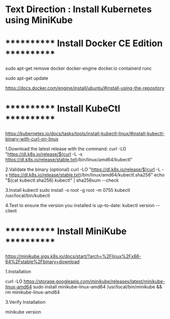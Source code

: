 # Text Direction : Install Kubernetes using MiniKube

# ********** Install Docker CE Edition **********

sudo apt-get remove docker docker-engine docker.io containerd runc

sudo apt-get update

https://docs.docker.com/engine/install/ubuntu/#install-using-the-repository

# ********** Install KubeCtl **********

https://kubernetes.io/docs/tasks/tools/install-kubectl-linux/#install-kubectl-binary-with-curl-on-linux

1.Download the latest release with the command:
curl -LO "https://dl.k8s.io/release/$(curl -L -s https://dl.k8s.io/release/stable.txt)/bin/linux/amd64/kubectl"

2.Validate the binary (optional)
curl -LO "https://dl.k8s.io/release/$(curl -L -s https://dl.k8s.io/release/stable.txt)/bin/linux/amd64/kubectl.sha256"
echo "$(cat kubectl.sha256)  kubectl" | sha256sum --check

3.Install kubectl
sudo install -o root -g root -m 0755 kubectl /usr/local/bin/kubectl

4.Test to ensure the version you installed is up-to-date:
kubectl version --client

# ********** Install MiniKube **********

https://minikube.sigs.k8s.io/docs/start/?arch=%2Flinux%2Fx86-64%2Fstable%2Fbinary+download

1.Installation

curl -LO https://storage.googleapis.com/minikube/releases/latest/minikube-linux-amd64
sudo install minikube-linux-amd64 /usr/local/bin/minikube && rm minikube-linux-amd64

3.Verify Installation

minikube version 









